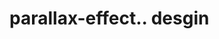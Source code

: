 # parallax-effect.. desgin                                                                                                                                                                                                                                                                                                
